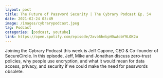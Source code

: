 ```yaml
---
layout: post
title: The Future of Password Security | The Cybrary Podcast Ep. 54
date: 2021-02-24 03:49
image: /images/cybrarypodcast.jpeg
tag: Podcast
categories: [podcast, youtube]
link: https://open.spotify.com/episode/2xvb6hebpH0wAobY9LOK2u
---
```

Joining the Cybrary Podcast this week is Jeff Capone, CEO & Co-founder of SecureCircle. In this episode, Jeff, Mike and Jonathan discuss zero-trust policies, why people use encryption, and what it would mean for data access, privacy, and security if we could make the need for passwords obsolete.
